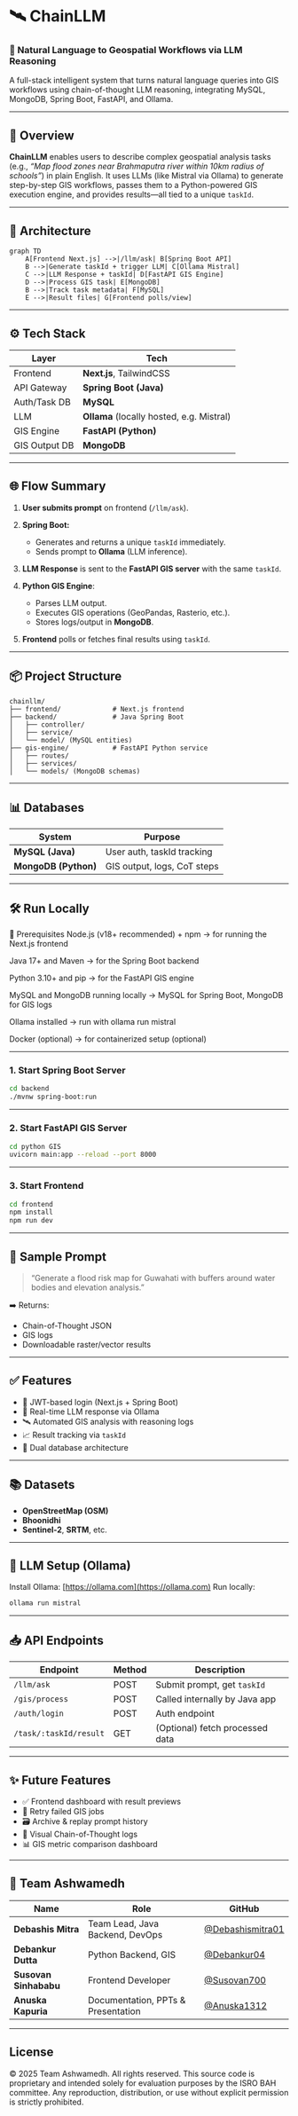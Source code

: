 

# 🛰️ ChainLLM

### 🔗 Natural Language to Geospatial Workflows via LLM Reasoning

A full-stack intelligent system that turns natural language queries into GIS workflows using chain-of-thought LLM reasoning, integrating MySQL, MongoDB, Spring Boot, FastAPI, and Ollama.

---

## 🚀 Overview

**ChainLLM** enables users to describe complex geospatial analysis tasks (e.g., *“Map flood zones near Brahmaputra river within 10km radius of schools”*) in plain English. It uses LLMs (like Mistral via Ollama) to generate step-by-step GIS workflows, passes them to a Python-powered GIS execution engine, and provides results—all tied to a unique `taskId`.

---

## 🧱 Architecture

```mermaid
graph TD
    A[Frontend Next.js] -->|/llm/ask| B[Spring Boot API]
    B -->|Generate taskId + trigger LLM| C[Ollama Mistral]
    C -->|LLM Response + taskId| D[FastAPI GIS Engine]
    D -->|Process GIS task| E[MongoDB]
    B -->|Track task metadata| F[MySQL]
    E -->|Result files| G[Frontend polls/view]
```

---

## ⚙️ Tech Stack

| Layer         | Tech                                      |
| ------------- | ----------------------------------------- |
| Frontend      | **Next.js**, TailwindCSS                  |
| API Gateway   | **Spring Boot (Java)**                    |
| Auth/Task DB  | **MySQL**                                 |
| LLM           | **Ollama** (locally hosted, e.g. Mistral) |
| GIS Engine    | **FastAPI (Python)**                      |
| GIS Output DB | **MongoDB**                               |

---

## 🌐 Flow Summary

1. **User submits prompt** on frontend (`/llm/ask`).
2. **Spring Boot:**

   * Generates and returns a unique `taskId` immediately.
   * Sends prompt to **Ollama** (LLM inference).
3. **LLM Response** is sent to the **FastAPI GIS server** with the same `taskId`.
4. **Python GIS Engine**:

   * Parses LLM output.
   * Executes GIS operations (GeoPandas, Rasterio, etc.).
   * Stores logs/output in **MongoDB**.
5. **Frontend** polls or fetches final results using `taskId`.

---

## 📦 Project Structure

```
chainllm/
├── frontend/             # Next.js frontend
├── backend/              # Java Spring Boot
│   ├── controller/
│   ├── service/
│   └── model/ (MySQL entities)
├── gis-engine/           # FastAPI Python service
│   ├── routes/
│   ├── services/
│   └── models/ (MongoDB schemas)
```

---

## 📊 Databases

| System               | Purpose                     |
| -------------------- | --------------------------- |
| **MySQL (Java)**     | User auth, taskId tracking  |
| **MongoDB (Python)** | GIS output, logs, CoT steps |

---

## 🛠️ Run Locally

🧩 Prerequisites
Node.js (v18+ recommended) + npm
→ for running the Next.js frontend

Java 17+ and Maven
→ for the Spring Boot backend

Python 3.10+ and pip
→ for the FastAPI GIS engine

MySQL and MongoDB running locally
→ MySQL for Spring Boot, MongoDB for GIS logs

Ollama installed
→ run with ollama run mistral

Docker (optional)
→ for containerized setup (optional)

---

### 1. Start Spring Boot Server

```bash
cd backend
./mvnw spring-boot:run
```

---

### 2. Start FastAPI GIS Server

```bash
cd python GIS
uvicorn main:app --reload --port 8000
```

---

### 3. Start Frontend

```bash
cd frontend
npm install
npm run dev
```

---

## 📂 Sample Prompt

> “Generate a flood risk map for Guwahati with buffers around water bodies and elevation analysis.”

➡️ Returns:

* Chain-of-Thought JSON
* GIS logs
* Downloadable raster/vector results

---

## ✅ Features

* 🔐 JWT-based login (Next.js + Spring Boot)
* 🧠 Real-time LLM response via Ollama
* 🛰️ Automated GIS analysis with reasoning logs
* 📈 Result tracking via `taskId`
* 💽 Dual database architecture

---

## 📚 Datasets

* **OpenStreetMap (OSM)**
* **Bhoonidhi**
* **Sentinel-2**, **SRTM**, etc.

---

## 🧠 LLM Setup (Ollama)

Install Ollama: [https://ollama.com](https://ollama.com)
Run locally:

```bash
ollama run mistral
```

---

## 📥 API Endpoints

| Endpoint               | Method | Description                     |
| ---------------------- | ------ | ------------------------------- |
| `/llm/ask`             | POST   | Submit prompt, get `taskId`     |
| `/gis/process`         | POST   | Called internally by Java app   |
| `/auth/login`          | POST   | Auth endpoint                   |
| `/task/:taskId/result` | GET    | (Optional) fetch processed data |

---

## ✨ Future Features

* ✅ Frontend dashboard with result previews
* 🔁 Retry failed GIS jobs
* 🗃️ Archive & replay prompt history
* 🧾 Visual Chain-of-Thought logs
* 📊 GIS metric comparison dashboard

---

## 👥 Team Ashwamedh
| Name                  | Role                               | GitHub                                                                        |
| --------------------- | ---------------------------------- | ----------------------------------------------------------------------------- |
| **Debashis Mitra**    | Team Lead, Java Backend, DevOps    | [@Debashismitra01](https://github.com/Debashismitra01)                            |
| **Debankur Dutta**    | Python Backend, GIS                | [@Debankur04](https://github.com/Debankur04)  |
| **Susovan Sinhababu** | Frontend Developer                 | [@Susovan700](https://github.com/Susovan700)|
| **Anuska Kapuria**    | Documentation, PPTs & Presentation | [@Anuska1312](https://github.com/Anuska1312)  |

---
## License 
© 2025 Team Ashwamedh. All rights reserved.
This source code is proprietary and intended solely for evaluation purposes by the ISRO BAH committee.
Any reproduction, distribution, or use without explicit permission is strictly prohibited.

